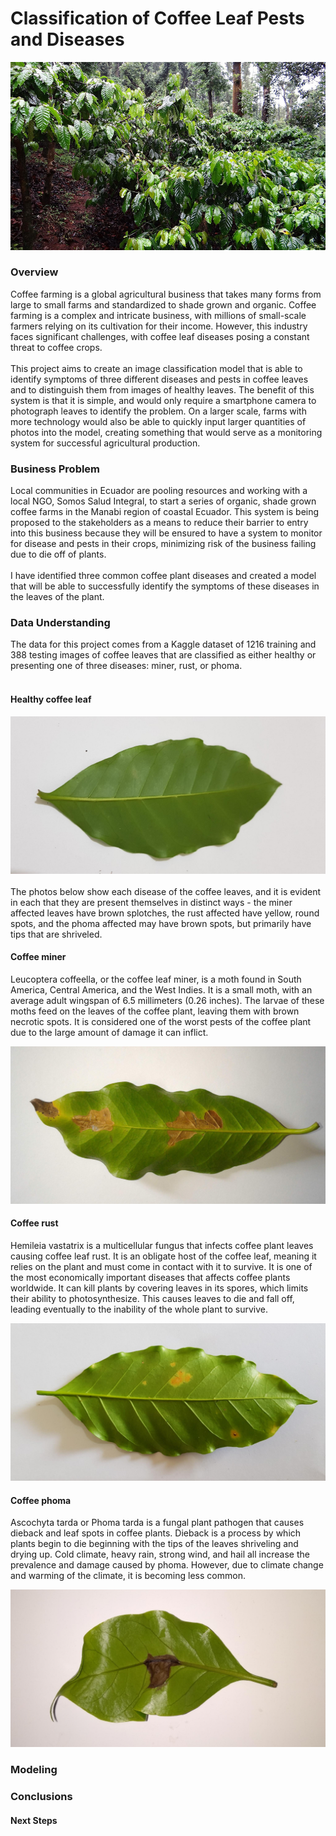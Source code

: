 # Classification of Coffee Leaf Pests and Diseases

![Shade Grown Coffee photo](https://github.com/e-jager/coffee_leaf/blob/e53e4849733cc89e8e02da559da0fa56361e357c/images/coffee-shade.jpg)
### Overview
Coffee farming is a global agricultural business that takes many forms from large to small farms and standardized to shade grown and organic. Coffee farming is a complex and intricate business, with millions of small-scale farmers relying on its cultivation for their income. However, this industry faces significant challenges, with coffee leaf diseases posing a constant threat to coffee crops. 
<br>
<br>
This project aims to create an image classification model that is able to identify symptoms of three different diseases and pests in coffee leaves and to distinguish them from images of healthy leaves. The benefit of this system is that it is simple, and would only require a smartphone camera to photograph leaves to identify the problem. On a larger scale, farms with more technology would also be able to quickly input larger quantities of photos into the model, creating something that would serve as a monitoring system for successful agricultural production. 

### Business Problem
Local communities in Ecuador are pooling resources and working with a local NGO, Somos Salud Integral, to start a series of organic, shade grown coffee farms in the Manabi region of coastal Ecuador. This system is being proposed to the stakeholders as a means to reduce their barrier to entry into this business because they will be ensured to have a system to monitor for disease and pests in their crops, minimizing risk of the business failing due to die off of plants. 
<br>
<br>
I have identified three common coffee plant diseases and created a model that will be able to successfully identify the symptoms of these diseases in the leaves of the plant. 

### Data Understanding
The data for this project comes from a Kaggle dataset of 1216 training and 388 testing images of coffee leaves that are classified as either healthy or presenting one of three diseases: miner, rust, or phoma.
<br>
<br>
#### Healthy coffee leaf
![Healthy coffee leaf](https://github.com/e-jager/coffee_leaf/blob/e53e4849733cc89e8e02da559da0fa56361e357c/data/images_sorted/test/test_healthy/1118.jpg)
<br>
<br>
The photos below show each disease of the coffee leaves, and it is evident in each that they are present themselves in distinct ways - the miner affected leaves have brown splotches, the rust affected have yellow, round spots, and the phoma affected may have brown spots, but primarily have tips that are shriveled.
#### Coffee miner
Leucoptera coffeella, or the coffee leaf miner, is a moth found in South America, Central America, and the West Indies. It is a small moth, with an average adult wingspan of 6.5 millimeters (0.26 inches). The larvae of these moths feed on the leaves of the coffee plant, leaving them with brown necrotic spots. It is considered one of the worst pests of the coffee plant due to the large amount of damage it can inflict. 

![Leaf affected by coffee leaf miner](https://github.com/e-jager/coffee_leaf/blob/e53e4849733cc89e8e02da559da0fa56361e357c/data/images_sorted/test/test_miner/72.jpg)

#### Coffee rust
Hemileia vastatrix is a multicellular fungus that infects coffee plant leaves causing coffee leaf rust. It is an obligate host of the coffee leaf, meaning it relies on the plant and must come in contact with it to survive. It is one of the most economically important diseases that affects coffee plants worldwide. It can kill plants by covering leaves in its spores, which limits their ability to photosynthesize. This causes leaves to die and fall off, leading eventually to the inability of the whole plant to survive. 

![Leaf affected by coffee leaf rust](https://github.com/e-jager/coffee_leaf/blob/e53e4849733cc89e8e02da559da0fa56361e357c/data/images_sorted/test/test_rust/1122.jpg)

#### Coffee phoma
Ascochyta tarda or Phoma tarda is a fungal plant pathogen that causes dieback and leaf spots in coffee plants. Dieback is a process by which plants begin to die beginning with the tips of the leaves shriveling and drying up. Cold climate, heavy rain, strong wind, and hail all increase the prevalence and damage caused by phoma. However, due to climate change and warming of the climate, it is becoming less common. 

![Leaf affected by coffee leaf phoma](https://github.com/e-jager/coffee_leaf/blob/e53e4849733cc89e8e02da559da0fa56361e357c/data/images_sorted/test/test_phoma/512.jpg)

### Modeling
### Conclusions
#### Next Steps
